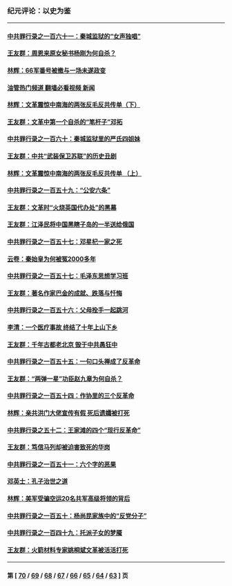 ### 纪元评论：以史为鉴
---
#### [中共罪行录之一百六十一：秦城监狱的“女声独唱”](../../pages/nsc1028/n14079090.md?09260330) 
#### [王友群：周恩来原女秘书杨刚为何自杀？](../../pages/nsc1028/n14078084.md?09260330) 
#### [林辉：66军番号被撤与一场未遂政变](../../pages/nsc1028/n14078024.md?09260330) 
#### [油管热门频道 翻墙必看视频 新闻](ok?09260330)
#### [林辉：文革震惊中南海的两张反毛反共传单（下）](../../pages/nsc1028/n14076376.md?09260330) 
#### [王友群：文革中第一个自杀的“笔杆子”邓拓](../../pages/nsc1028/n14075736.md?09260330) 
#### [中共罪行录之一百六十：秦城监狱里的严氏四姐妹](../../pages/nsc1028/n14074881.md?09260330) 
#### [王友群：中共“武装保卫苏联”的历史丑剧](../../pages/nsc1028/n14074106.md?09260330) 
#### [林辉：文革震惊中南海的两张反毛反共传单 （上）](../../pages/nsc1028/n14073140.md?09260330) 
#### [中共罪行录之一百五十九：“公安六条”](../../pages/nsc1028/n14071344.md?09260330) 
#### [王友群：文革时“火烧英国代办处”的黑幕](../../pages/nsc1028/n14070603.md?09260330) 
#### [王友群：江泽民将中国黑瞎子岛的一半送给俄国](../../pages/nsc1028/n14069964.md?09260330) 
#### [中共罪行录之一百五十七：邓星杞一家之死](../../pages/nsc1028/n14069475.md?09260330) 
#### [云卷：秦始皇为何被冤2000多年](../../pages/nsc1028/n14068423.md?09260330) 
#### [中共罪行录之一百五十七：毛泽东思想学习班](../../pages/nsc1028/n14067273.md?09260330) 
#### [王友群：著名作家巴金的成就、跌落与忏悔](../../pages/nsc1028/n14064433.md?09260330) 
#### [中共罪行录之一百五十六：父母拴手一起跳河](../../pages/nsc1028/n14063788.md?09260330) 
#### [李清：一个医疗事故 终结了十年上山下乡](../../pages/nsc1028/n14062776.md?09260330) 
#### [王友群：千年古都老北京 毁于中共愚狂中](../../pages/nsc1028/n14061802.md?09260330) 
#### [中共罪行录之一百五十五：一句口头禅成了反革命](../../pages/nsc1028/n14060064.md?09260330) 
#### [王友群：“两弹一星”功臣赵九章为何自杀？](../../pages/nsc1028/n14059162.md?09260330) 
#### [中共罪行录之一百五十四：作协里的三个反革命](../../pages/nsc1028/n14058634.md?09260330) 
#### [林辉：亲共洪门大佬宣传有假 死后遗孀被打死](../../pages/nsc1028/n14057205.md?09260330) 
#### [中共罪行录之五十二：王家滩的四个“现行反革命”](../../pages/nsc1028/n14056387.md?09260330) 
#### [王友群：笃信马列却被迫害致死的华岗](../../pages/nsc1028/n14053972.md?09260330) 
#### [中共罪行录之一百五十一：六个字的恶果](../../pages/nsc1028/n14053129.md?09260330) 
#### [邓英士：孔子治世之道](../../pages/nsc1028/n14052210.md?09260330) 
#### [林辉：美军受骗空运20名共军高级将领的背后](../../pages/nsc1028/n14052185.md?09260330) 
#### [中共罪行录之一百五十：杨尚昆家族中的“反党分子”](../../pages/nsc1028/n14051396.md?09260330) 
#### [中共罪行录之一百四十九：托派子女的梦魇](../../pages/nsc1028/n14050027.md?09260330) 
#### [王友群：火箭材料专家姚桐斌文革被活活打死](../../pages/nsc1028/n14048805.md?09260330) 

---
#### 第 [ [70](./70.md?09260330) / [69](./69.md?09260330) / [68](./68.md?09260330) / [67](./67.md?09260330) / [66](./66.md?09260330) / [65](./65.md?09260330) / [64](./64.md?09260330) / [63](./63.md?09260330) ] 页
